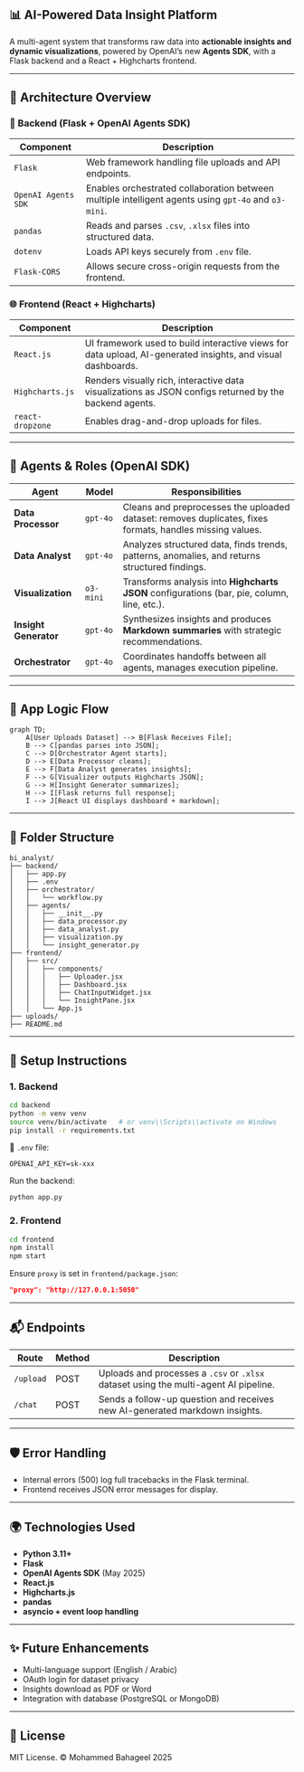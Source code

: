 
## 📊 AI-Powered Data Insight Platform

A multi-agent system that transforms raw data into **actionable insights and dynamic visualizations**, powered by OpenAI’s new **Agents SDK**, with a Flask backend and a React + Highcharts frontend.

---

## 🧠 Architecture Overview

### 🔧 Backend (Flask + OpenAI Agents SDK)

| Component           | Description                                                                                          |
| ------------------- | ---------------------------------------------------------------------------------------------------- |
| `Flask`             | Web framework handling file uploads and API endpoints.                                               |
| `OpenAI Agents SDK` | Enables orchestrated collaboration between multiple intelligent agents using `gpt-4o` and `o3-mini`. |
| `pandas`            | Reads and parses `.csv`, `.xlsx` files into structured data.                                         |
| `dotenv`            | Loads API keys securely from `.env` file.                                                            |
| `Flask-CORS`        | Allows secure cross-origin requests from the frontend.                                               |

### 🌐 Frontend (React + Highcharts)

| Component        | Description                                                                                                 |
| ---------------- | ----------------------------------------------------------------------------------------------------------- |
| `React.js`       | UI framework used to build interactive views for data upload, AI-generated insights, and visual dashboards. |
| `Highcharts.js`  | Renders visually rich, interactive data visualizations as JSON configs returned by the backend agents.      |
| `react-dropzone` | Enables drag-and-drop uploads for files.                                                                    |

---

## 🧩 Agents & Roles (OpenAI SDK)

| Agent                 | Model     | Responsibilities                                                                                         |
| --------------------- | --------- | -------------------------------------------------------------------------------------------------------- |
| **Data Processor**    | `gpt-4o`  | Cleans and preprocesses the uploaded dataset: removes duplicates, fixes formats, handles missing values. |
| **Data Analyst**      | `gpt-4o`  | Analyzes structured data, finds trends, patterns, anomalies, and returns structured findings.            |
| **Visualization**     | `o3-mini` | Transforms analysis into **Highcharts JSON** configurations (bar, pie, column, line, etc.).              |
| **Insight Generator** | `gpt-4o`  | Synthesizes insights and produces **Markdown summaries** with strategic recommendations.                 |
| **Orchestrator**      | `gpt-4o`  | Coordinates handoffs between all agents, manages execution pipeline.                                     |

---

## 🔁 App Logic Flow

```mermaid
graph TD;
    A[User Uploads Dataset] --> B[Flask Receives File];
    B --> C[pandas parses into JSON];
    C --> D[Orchestrator Agent starts];
    D --> E[Data Processor cleans];
    E --> F[Data Analyst generates insights];
    F --> G[Visualizer outputs Highcharts JSON];
    G --> H[Insight Generator summarizes];
    H --> I[Flask returns full response];
    I --> J[React UI displays dashboard + markdown];
```

---

## 📁 Folder Structure

```
bi_analyst/
├── backend/
│   ├── app.py
│   ├── .env
│   ├── orchestrator/
│   │   └── workflow.py
│   ├── agents/
│   │   ├── __init__.py
│   │   ├── data_processor.py
│   │   ├── data_analyst.py
│   │   ├── visualization.py
│   │   └── insight_generator.py
├── frontend/
│   ├── src/
│   │   ├── components/
│   │   │   ├── Uploader.jsx
│   │   │   ├── Dashboard.jsx
│   │   │   ├── ChatInputWidget.jsx
│   │   │   └── InsightPane.jsx
│   │   └── App.js
├── uploads/
├── README.md
```

---

## 🚀 Setup Instructions

### 1. Backend

```bash
cd backend
python -m venv venv
source venv/bin/activate   # or venv\\Scripts\\activate on Windows
pip install -r requirements.txt
```

📄 `.env` file:

```env
OPENAI_API_KEY=sk-xxx
```

Run the backend:

```bash
python app.py
```

### 2. Frontend

```bash
cd frontend
npm install
npm start
```

Ensure `proxy` is set in `frontend/package.json`:

```json
"proxy": "http://127.0.0.1:5050"
```

---

## 📬 Endpoints

| Route     | Method | Description                                                                          |
| --------- | ------ | ------------------------------------------------------------------------------------ |
| `/upload` | POST   | Uploads and processes a `.csv` or `.xlsx` dataset using the multi-agent AI pipeline. |
| `/chat`   | POST   | Sends a follow-up question and receives new AI-generated markdown insights.          |

---

## 🛡️ Error Handling

* Internal errors (500) log full tracebacks in the Flask terminal.
* Frontend receives JSON error messages for display.

---

## 🌍 Technologies Used

* **Python 3.11+**
* **Flask**
* **OpenAI Agents SDK** (May 2025)
* **React.js**
* **Highcharts.js**
* **pandas**
* **asyncio + event loop handling**

---

## ✨ Future Enhancements

* Multi-language support (English / Arabic)
* OAuth login for dataset privacy
* Insights download as PDF or Word
* Integration with database (PostgreSQL or MongoDB)

---

## 📜 License

MIT License. © Mohammed Bahageel 2025


